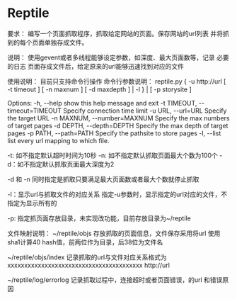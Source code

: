 # Reptile
要求：
编写一个页面抓取程序，抓取给定网站的页面。保存网站的url列表
并将抓到的每个页面单独存成文件。

说明：
使用gevent或者多线程能够设定参数，如深度、最大页面数等，记录
必要的日志
页面存成文件后，给定原来的url能够迅速找到对应的文件


使用说明：
目前只支持命令行操作
命令行参数说明：
reptile.py { -u http://url [ -t timeout ] [ -n maxnum ] [ -d maxdepth ] | -l } |  [ -p storysite ] 

Options:
  -h, --help            show this help message and exit
  -t TIMEOUT, --timeout=TIMEOUT
                        Specify connection time limit
  -u URL, --url=URL     Specify the target URL
  -n MAXNUM, --number=MAXNUM
                        Specify the max numbers of target pages
  -d DEPTH, --depth=DEPTH
                        Specify the max depth of target pages
  -p PATH, --path=PATH  Specify the pathsite to store pages
  -l, --list            list every url mapping to which file.

-t: 如不指定默认超时时间为10秒
-n: 如不指定默认抓取页面最大个数为100个
-d：如不指定默认抓取页面最大深度为2

-d 和 -n 同时指定是抓取只要满足最大页面数或者最大个数就停止抓取

-l：显示url与抓取文件的对应关系 指定-u参数时，显示指定的url对应的文件，不指定为显示所有的

-p: 指定抓页面存放目录，未实现改功能，目前存放目录为~/reptile

文件映射说明：
~/reptile/objs
存放抓取的页面信息，文件保存采用将url 使用sha1计算40 hash值，前两位作为目录，后38位为文件名

~/reptile/objs/index
记录抓取的url与文件对应关系格式为
xxxxxxxxxxxxxxxxxxxxxxxxxxxxxxxxxxxxxxxx http://url

~/reptile/log/errorlog
记录抓取过程中，连接超时或者页面错误，的url 和错误原因


